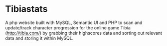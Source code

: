 # Tibiastats

A php website built with MySQL, Semantic UI and PHP to scan and update/track character progression for the online game Tibia (http://tibia.com/) by grabbing their highscores data and sorting out relevant data and storing it within MySQL.
